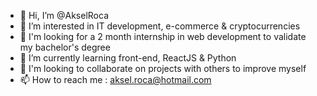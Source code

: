 - 👋 Hi, I’m @AkselRoca
- 👀 I’m interested in IT development, e-commerce & cryptocurrencies 
- 🚧 I'm looking for a 2 month internship in web development to validate my bachelor's degree
- 🌱 I’m currently learning front-end, ReactJS & Python
- 💞️ I'm looking to collaborate on projects with others to improve myself
- 📫 How to reach me : aksel.roca@hotmail.com

<!---
AkselRoca/AkselRoca is a ✨ special ✨ repository because its `README.md` (this file) appears on your GitHub profile.
You can click the Preview link to take a look at your changes.
--->
